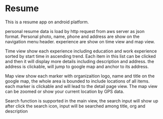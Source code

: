 # Resume
This is a resume app on android platform.

personal resume data is load by http request from aws server as json format. Personal photo, name, phone and address are show on the navigation menu header. experience are show on time view and map view. 

Time view show each experience including education and work experience sorted by start time in ascending trend. Each item in this list can be clicked and then it will display more details including description and address. the address is clickable, will jump to google map and anchor to its address.

Map view show each marker with organizaition logo, name and title on the google map, the whole area is bounded to include locations of all items. each marker is clickable and will lead to the detail page view. The map view can be zoomed or show your current location by GPS data.

Search function is supported in the main view, the search input will show up after click the search icon, input will be searched among title, org and description 
